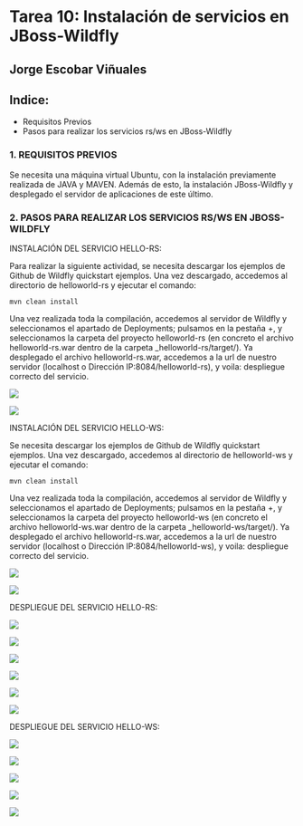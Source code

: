 # Tarea 10: Instalación de servicios en JBoss-Wildfly

  ## Jorge Escobar Viñuales

  ## Indice:
 - Requisitos Previos
 - Pasos para realizar los servicios rs/ws en JBoss-Wildfly

 ### 1. REQUISITOS PREVIOS

Se necesita una máquina virtual Ubuntu, con la instalación previamente realizada de JAVA y MAVEN. Además de esto, la instalación JBoss-Wildfly y desplegado el servidor de aplicaciones de este último.

  ### 2. PASOS PARA REALIZAR LOS SERVICIOS RS/WS EN JBOSS-WILDFLY

INSTALACIÓN DEL SERVICIO HELLO-RS:

Para realizar la siguiente actividad, se necesita descargar los ejemplos de Github de Wildfly quickstart ejemplos. Una vez descargado, accedemos al directorio de helloworld-rs y ejecutar el comando:

    mvn clean install

Una vez realizada toda la compilación, accedemos al servidor de Wildfly y seleccionamos el apartado de Deployments; pulsamos en la pestaña +, y seleccionamos la carpeta del proyecto helloworld-rs (en concreto el archivo helloworld-rs.war dentro de la carpeta _helloworld-rs/target/). Ya desplegado el archivo helloworld-rs.war, accedemos a la url de nuestro servidor (localhost o Dirección IP:8084/helloworld-rs), y voila: despliegue correcto del servicio.

![](https://github.com/Jorgeev27/GIT/blob/main/img/Tarea%2010%20-%20Instalaci%C3%B3n%20de%20servicios%20JBoss-Wildfly/Servicio%20JBoss-Wildfly%201.png)

![](https://github.com/Jorgeev27/GIT/blob/main/img/Tarea%2010%20-%20Instalaci%C3%B3n%20de%20servicios%20JBoss-Wildfly/Servicio%20JBoss-Wildfly%202.png)

INSTALACIÓN DEL SERVICIO HELLO-WS:

Se necesita descargar los ejemplos de Github de Wildfly quickstart ejemplos. Una vez descargado, accedemos al directorio de helloworld-ws y ejecutar el comando:

    mvn clean install

Una vez realizada toda la compilación, accedemos al servidor de Wildfly y seleccionamos el apartado de Deployments; pulsamos en la pestaña +, y seleccionamos la carpeta del proyecto helloworld-ws (en concreto el archivo helloworld-ws.war dentro de la carpeta _helloworld-ws/target/). Ya desplegado el archivo helloworld-rs.war, accedemos a la url de nuestro servidor (localhost o Dirección IP:8084/helloworld-ws), y voila: despliegue correcto del servicio.

![](https://github.com/Jorgeev27/GIT/blob/main/img/Tarea%2010%20-%20Instalaci%C3%B3n%20de%20servicios%20JBoss-Wildfly/Servicio%20JBoss-Wildfly%203.png)

![](https://github.com/Jorgeev27/GIT/blob/main/img/Tarea%2010%20-%20Instalaci%C3%B3n%20de%20servicios%20JBoss-Wildfly/Servicio%20JBoss-Wildfly%204.png)

DESPLIEGUE DEL SERVICIO HELLO-RS:

![](https://github.com/Jorgeev27/GIT/blob/main/img/Tarea%2010%20-%20Instalaci%C3%B3n%20de%20servicios%20JBoss-Wildfly/Servicio%20JBoss-Wildfly%205.png)

![](https://github.com/Jorgeev27/GIT/blob/main/img/Tarea%2010%20-%20Instalaci%C3%B3n%20de%20servicios%20JBoss-Wildfly/Servicio%20JBoss-Wildfly%206.png)

![](https://github.com/Jorgeev27/GIT/blob/main/img/Tarea%2010%20-%20Instalaci%C3%B3n%20de%20servicios%20JBoss-Wildfly/Servicio%20JBoss-Wildfly%207.png)

![](https://github.com/Jorgeev27/GIT/blob/main/img/Tarea%2010%20-%20Instalaci%C3%B3n%20de%20servicios%20JBoss-Wildfly/Servicio%20JBoss-Wildfly%208.png)

![](https://github.com/Jorgeev27/GIT/blob/main/img/Tarea%2010%20-%20Instalaci%C3%B3n%20de%20servicios%20JBoss-Wildfly/Servicio%20JBoss-Wildfly%209.png)

![](https://github.com/Jorgeev27/GIT/blob/main/img/Tarea%2010%20-%20Instalaci%C3%B3n%20de%20servicios%20JBoss-Wildfly/Servicio%20JBoss-Wildfly%2010.png)

DESPLIEGUE DEL SERVICIO HELLO-WS:

![](https://github.com/Jorgeev27/GIT/blob/main/img/Tarea%2010%20-%20Instalaci%C3%B3n%20de%20servicios%20JBoss-Wildfly/Servicio%20JBoss-Wildfly%2011.png)

![](https://github.com/Jorgeev27/GIT/blob/main/img/Tarea%2010%20-%20Instalaci%C3%B3n%20de%20servicios%20JBoss-Wildfly/Servicio%20JBoss-Wildfly%2012.png)

![](https://github.com/Jorgeev27/GIT/blob/main/img/Tarea%2010%20-%20Instalaci%C3%B3n%20de%20servicios%20JBoss-Wildfly/Servicio%20JBoss-Wildfly%2013.png)

![](https://github.com/Jorgeev27/GIT/blob/main/img/Tarea%2010%20-%20Instalaci%C3%B3n%20de%20servicios%20JBoss-Wildfly/Servicio%20JBoss-Wildfly%2014.png)

![](https://github.com/Jorgeev27/GIT/blob/main/img/Tarea%2010%20-%20Instalaci%C3%B3n%20de%20servicios%20JBoss-Wildfly/Servicio%20JBoss-Wildfly%2015.png)
